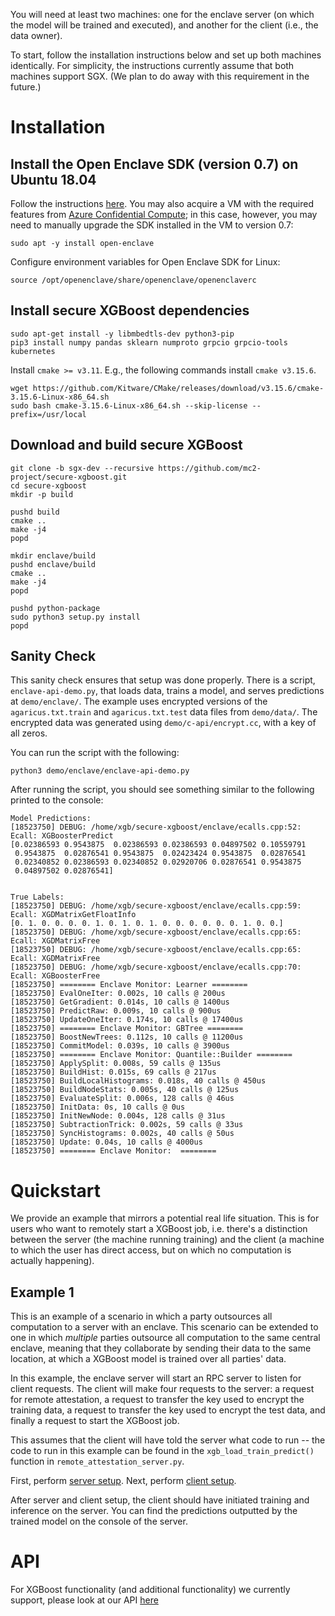 
You will need at least two machines: one for the enclave server (on which the model will be trained and executed), and another for the client (i.e., the data owner).

To start, follow the installation instructions below and set up both machines identically. For simplicity, the instructions currently assume that both machines support SGX. (We plan to do away with this requirement in the future.)

# Installation

## Install the Open Enclave SDK (version 0.7) on Ubuntu 18.04
Follow the instructions [here](https://github.com/openenclave/openenclave/blob/master/docs/GettingStartedDocs/install_oe_sdk-Ubuntu_18.04.md).
You may also acquire a VM with the required features from [Azure Confidential Compute](https://azure.microsoft.com/en-us/solutions/confidential-compute/); in this case, however, you may need to manually upgrade the SDK installed in the VM to version 0.7:
```
sudo apt -y install open-enclave
```

Configure environment variables for Open Enclave SDK for Linux:
```
source /opt/openenclave/share/openenclave/openenclaverc
```

## Install secure XGBoost dependencies
```
sudo apt-get install -y libmbedtls-dev python3-pip
pip3 install numpy pandas sklearn numproto grpcio grpcio-tools kubernetes
```
Install ```cmake >= v3.11```. E.g., the following commands install ```cmake v3.15.6```.
```
wget https://github.com/Kitware/CMake/releases/download/v3.15.6/cmake-3.15.6-Linux-x86_64.sh
sudo bash cmake-3.15.6-Linux-x86_64.sh --skip-license --prefix=/usr/local
```

## Download and build secure XGBoost
```
git clone -b sgx-dev --recursive https://github.com/mc2-project/secure-xgboost.git
cd secure-xgboost
mkdir -p build

pushd build
cmake ..
make -j4
popd

mkdir enclave/build
pushd enclave/build
cmake ..
make -j4
popd

pushd python-package
sudo python3 setup.py install
popd
```

## Sanity Check
This sanity check ensures that setup was done properly. There is a script, `enclave-api-demo.py`, that loads data, trains a model, and serves predictions at `demo/enclave/`. The example uses encrypted versions of the `agaricus.txt.train` and `agaricus.txt.test` data files from `demo/data/`. The encrypted data was generated using `demo/c-api/encrypt.cc`, with a key of all zeros.

You can run the script with the following:
```
python3 demo/enclave/enclave-api-demo.py
```
After running the script, you should see something similar to the following printed to the console:
```
Model Predictions:
[18523750] DEBUG: /home/xgb/secure-xgboost/enclave/ecalls.cpp:52: Ecall: XGBoosterPredict
[0.02386593 0.9543875  0.02386593 0.02386593 0.04897502 0.10559791
 0.9543875  0.02876541 0.9543875  0.02423424 0.9543875  0.02876541
 0.02340852 0.02386593 0.02340852 0.02920706 0.02876541 0.9543875
 0.04897502 0.02876541]


True Labels:
[18523750] DEBUG: /home/xgb/secure-xgboost/enclave/ecalls.cpp:59: Ecall: XGDMatrixGetFloatInfo
[0. 1. 0. 0. 0. 0. 1. 0. 1. 0. 1. 0. 0. 0. 0. 0. 0. 1. 0. 0.]
[18523750] DEBUG: /home/xgb/secure-xgboost/enclave/ecalls.cpp:65: Ecall: XGDMatrixFree
[18523750] DEBUG: /home/xgb/secure-xgboost/enclave/ecalls.cpp:65: Ecall: XGDMatrixFree
[18523750] DEBUG: /home/xgb/secure-xgboost/enclave/ecalls.cpp:70: Ecall: XGBoosterFree
[18523750] ======== Enclave Monitor: Learner ========
[18523750] EvalOneIter: 0.002s, 10 calls @ 200us
[18523750] GetGradient: 0.014s, 10 calls @ 1400us
[18523750] PredictRaw: 0.009s, 10 calls @ 900us
[18523750] UpdateOneIter: 0.174s, 10 calls @ 17400us
[18523750] ======== Enclave Monitor: GBTree ========
[18523750] BoostNewTrees: 0.112s, 10 calls @ 11200us
[18523750] CommitModel: 0.039s, 10 calls @ 3900us
[18523750] ======== Enclave Monitor: Quantile::Builder ========
[18523750] ApplySplit: 0.008s, 59 calls @ 135us
[18523750] BuildHist: 0.015s, 69 calls @ 217us
[18523750] BuildLocalHistograms: 0.018s, 40 calls @ 450us
[18523750] BuildNodeStats: 0.005s, 40 calls @ 125us
[18523750] EvaluateSplit: 0.006s, 128 calls @ 46us
[18523750] InitData: 0s, 10 calls @ 0us
[18523750] InitNewNode: 0.004s, 128 calls @ 31us
[18523750] SubtractionTrick: 0.002s, 59 calls @ 33us
[18523750] SyncHistograms: 0.002s, 40 calls @ 50us
[18523750] Update: 0.04s, 10 calls @ 4000us
[18523750] ======== Enclave Monitor:  ========
```

# Quickstart
We provide an example that mirrors a potential real life situation. This is for users who want to remotely start a XGBoost job, i.e. there's a distinction between the server (the machine running training) and the client (a machine to which the user has direct access, but on which no computation is actually happening).


## Example 1
This is an example of a scenario in which a party outsources all computation to a server with an enclave. This scenario can be extended to one in which *multiple* parties outsource all computation to the same central enclave, meaning that they collaborate by sending their data to the same location, at which a XGBoost model is trained over all parties' data.

In this example, the enclave server will start an RPC server to listen for client requests. The client will make four requests to the server: a request for remote attestation, a request to transfer the key used to encrypt the training data, a request to transfer the key used to encrypt the test data, and finally a request to start the XGBoost job.

This assumes that the client will have told the server what code to run -- the code to run in this example can be found in the `xgb_load_train_predict()` function in `remote_attestation_server.py`. 

First, perform [server setup](server/).
Next, perform [client setup](client/).

After server and client setup, the client should have initiated training and inference on the server. 
You can find the predictions outputted by the trained model on the console of the server.


# API
For XGBoost functionality (and additional functionality) we currently support, please look at our API [here](API.md)
